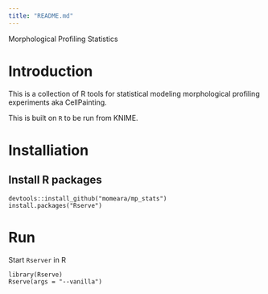```yaml
---
title: "README.md"
---
```



Morphological Profiling Statistics

# Introduction

This is a collection of R tools for statistical modeling morphological profiling experiments aka CellPainting.

This is built on `R` to be run from KNIME.



# Installiation

## Install R packages

    devtools::install_github("momeara/mp_stats")
    install.packages("Rserve")

# Run

Start `Rserver` in R

    library(Rserve)
    Rserve(args = "--vanilla")



    